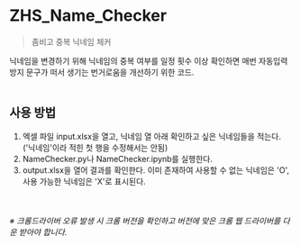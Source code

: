 # ZHS_Name_Checker
> 좀비고 중복 닉네임 체커

닉네임을 변경하기 위해 닉네임의 중복 여부를 일정 횟수 이상 확인하면 매번 자동입력방지 문구가 떠서 생기는 번거로움을 개선하기 위한 코드.
<br/><br/>


## 사용 방법
1. 엑셀 파일 input.xlsx을 열고, 닉네임 열 아래 확인하고 싶은 닉네임들을 적는다. ('닉네임'이라 적힌 첫 행을 수정해서는 안됨)
2. NameChecker.py나 NameChecker.ipynb를 실행한다.
3. output.xlsx을 열어 결과를 확인한다. 이미 존재하여 사용할 수 없는 닉네임은 'O', 사용 가능한 닉네임은 'X'로 표시된다.
<br/>

###### ※ 크롬드라이버 오류 발생 시 크롬 버전을 확인하고 버전에 맞은 크롬 웹 드라이버를 다운 받아야 합니다.

